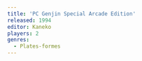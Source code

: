 ```yaml
---
title: 'PC Genjin Special Arcade Edition'
released: 1994
editor: Kaneko
players: 2
genres:
  - Plates-formes
---
```

